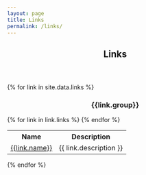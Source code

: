```yaml
---
layout: page
title: Links
permalink: /links/
---
```


  <header class="post-header">
    <h2 class="post-title">Links</h2>
  </header> 

{% for link in site.data.links %}
<div class ="row">

<div style="text-align:center">
<h3>{{link.group}}</h3>
</div>
</div>

<table class="table table-striped table-hover">
<tr>
    <th> Name </th> <th> Description </th> 
</tr>
{% for link in link.links %}
    <tr>
        <td> 
           <a href="{{link.url}}">{{link.name}}</a> 
        </td>
        <td> {{ link.description }}  </td>
    </tr>
{% endfor %}
</table>
{% endfor %}

<style>
#pubTable_filter{
    display:none;
}
</style>

<table id="pubTable" class="table table-hover"></table>



